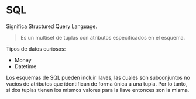 # SQL

Significa Structured Query Language.

> Es un multiset de tuplas con atributos especificados en el esquema.

Tipos de datos curiosos:

- Money
- Datetime

Los esquemas de SQL pueden incluir llaves, las cuales son subconjuntos no vacíos
de atributos que identifican de forma única a una tupla. Por lo tanto, si dos
tuplas tienen los mismos valores para la llave entonces son la misma.
